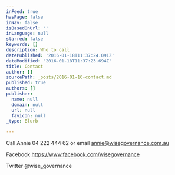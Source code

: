 ```yaml
---
inFeed: true
hasPage: false
inNav: false
isBasedOnUrl: ''
inLanguage: null
starred: false
keywords: []
description: Who to call
datePublished: '2016-01-18T11:37:24.091Z'
dateModified: '2016-01-18T11:37:23.694Z'
title: Contact
author: []
sourcePath: _posts/2016-01-16-contact.md
published: true
authors: []
publisher:
  name: null
  domain: null
  url: null
  favicon: null
_type: Blurb

---
```

Call Annie 04 222 444 62 or email annie@wisegovernance.com.au

Facebook https://www.facebook.com/wisegovernance

Twitter @wise\_governance